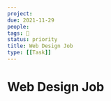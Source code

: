 ```yaml
---
project:
due: 2021-11-29
people:
tags: 🧨
status: priority
title: Web Design Job
type: [[Task]]
---
```


# Web Design Job